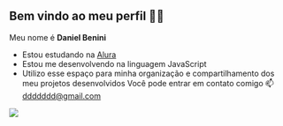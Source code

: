 ## Bem vindo ao meu perfil 💙💙
Meu nome é **Daniel Benini**

- Estou estudando na [Alura](https://www.alura.com.br)
- Estou me desenvolvendo na linguagem JavaScript
- Utilizo esse espaço para minha organização e compartilhamento dos meu projetos desenvolvidos
Você pode entrar em contato comigo 📫
ddddddd@gmail.com 

![](https://media.tenor.com/-wjjoi_FIjoAAAAi/flag-brasil.gif)
